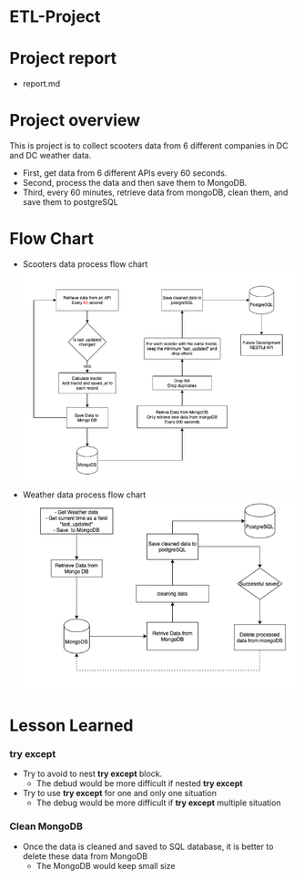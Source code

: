 # ETL-Project

# Project report

- report.md

# Project overview

This is project is to collect scooters data from 6 different companies in DC and DC weather data.

- First, get data from 6 different APIs every 60 seconds.
- Second, process the data and then save them to MongoDB.
- Third, every 60 minutes, retrieve data from mongoDB, clean them, and save them to postgreSQL

# Flow Chart

- Scooters data process flow chart
  <img src="images/scooter_data_flow.png" width="1000">

- Weather data process flow chart
  <img src="images/weather_data_flow.png" width="1000">

# Lesson Learned

### try except

- Try to avoid to nest **try except** block.
  - The debud would be more difficult if nested **try except**
- Try to use **try except** for one and only one situation
  - The debug would be more difficult if **try except** multiple situation

### Clean MongoDB

- Once the data is cleaned and saved to SQL database, it is better to delete these data from MongoDB
  - The MongoDB would keep small size
